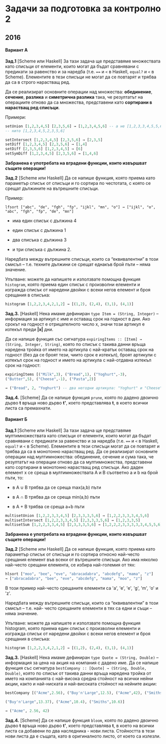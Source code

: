 Задачи за подготовка за контролно 2
===================================

## 2016

#### Вариант А

**Зад.1** [Scheme или Haskell]
За тази задача ще представяме множествата като списъци от елементи, които могат да
бъдат сравнявани с предикати за равенство и за наредба (т.е. `==` и `<` в Haskell, `equal?` и `<` в
Scheme).
Елементите в тези списъци не могат да се повтарят и трябва да са в строго нарастващ
ред.

Да се реализират основните операции над множества: **обединение**, **сечение**, **разлика** и
**симетрична разлика** така, че резултатът на операциите отново да са множества, представени
като **сортирани в нарастващ ред списъци**.

Примери:

```haskell
setUnion [1,2,3,4,5] [2,3,5,6] → [1,2,3,4,5,6] -- а не [1,2,3,3,4,5,5,6],
-- нито [1,2,3,4,5,2,3,5,6]

setIntersect [1,2,3,4,5] [2,3,5,6] → [2,3,5]
setDiff [1,2,3,4,5] [2,3,5,6] → [1,4]
setDiff [2,3,5,6] [1,2,3,4,5] → [6]
setSymDiff [1,2,3,4,5] [2,3,5,6] → [1,4,6]
```

**Забранена е употребата на вградени функции, които извършват същите операции!**

**Зад.2** [Scheme или Haskell]
Да се напише функция, която приема като параметър списък от списъци и го сортира по
честотата, с която се срещат дължините на вътрешните списъци.

Пример:

`lfsort ["abc", "de", "fgh", "fp", "ijkl", "mn", "o"]
→ ["ijkl", "o", "abc", "fgh", "fp", "de", "mn"]`

- има един списък с дължина 4

- един списък с дължина 1

- два списъка с дължина 3

- и три списъка с дължина 2.

Наредбата между вътрешните списъци, които са “еквивалентни” в този смисъл – т.е.
техните дължини се срещат еднакъв брой пъти – няма значение.

Упътване: можете да напишете и използвате помощна функция `histogram`, която
приема един списък с произволни елементи и изгражда списък от наредени двойки с всеки негов
елемент и броя срещания в списъка:

```haskell
histogram [1,2,2,3,4,2,1,2] → [(1,2), (2,4), (3,1), (4,1)]
```

**Зад.3.** [Haskell]
Нека имаме дефиниран `type Item = (String, Integer)` – информация за артикул с
име и оставащ срок на годност в дни. Ако срокът на годност е отрицателното число x, значи този
артикул е изтекъл преди **|x|** дни.

Да се напише функция със сигнатура
`expiringItems :: [Item] → (String, Integer, String)`, която по списък с такива данни
връща наредена тройка от името на артикула с най-кратък оставащ срок на годност (без да се
броят тези, чиито срок е изтекъл), броят артикули с изтекъл срок на годност и името на артикула
с най-отдавна изтекъл срок на годност:

```haskell
expiringItems [("Milk",3), ("Bread",1), ("Yoghurt",-3),
("Butter",5), ("Cheese",-1), ("Pasta",2)]

→ ("Bread", 2, "Yoghurt") -- два негодни артикула: "Yoghurt" и "Cheese", като от тях "Yoghurt" е с по-отдавна изтекъл срок.

```

**Зад.4.** [Scheme]
Да се напише функция `prune`, която по дадено двоично дърво **t** връща ново дърво **t'**,
което представлява **t**, в което всички листа са премахнати.

#### Вариант Б

**Зад.1** [Scheme или Haskell]
За тази задача ще представяме мултимножествата като списъци от елементи, които могат
да бъдат сравнявани с предикати за равенство и за наредба (т.е. `==` и `<` в Haskell, `equal?` и `<` в
Scheme). Елементите в тези списъци могат да се повтарят и трябва да са в монотонно нарастващ
ред. Да се реализират основните операции над мултимножества: обединение, сечение и сума
така, че резултатът на операции отново да са мултимножества, представени като сортирани в
монотонно нарастващ ред списъци. Ако даден елемент x се среща в мултимножествата A и B
съответно a и b на брой пъти, то:

- в A ∪ B трябва да се среща max(a,b) пъти

- в A ∩ B трябва да се среща min(a,b) пъти

- в A + B трябва се среща a+b пъти

```haskell
multisetUnion [1,2,2,3,3,4,5] [2,3,3,3,5,6] → [1,2,2,3,3,3,4,5,6]
multisetIntersect [1,2,2,3,3,4,5] [2,3,3,3,5,6] → [1,2,3,3,5]
multisetSum [1,2,2,3,3,4,5] [2,3,3,3,5,6] → [1,2,2,2,3,3,3,3,3,4,5,5,6]
```

**Забранена е употребата на вградени функции, които извършват същите операции!**

**Зад.2** [Scheme или Haskell]
Да се напише функция, която приема като параметър списък от списъци и го сортира
относно най-често срещания елемент във всеки от вътрешните списъци. Ако има няколко най-често срещани елемента, се избира най-големия от тях:

```haskell
hlsort ["moo", "bee", "eve", "abracadabra", "abcdefg", "mama", "z"]
→ ["abracadabra", "bee", "eve", "abcdefg", "mama", "moo", "z"]
```

В този пример най-често
срещаните елементи са 'a', 'e', 'e', 'g', 'm', 'o' и 'z'.

Наредбата между вътрешните списъци, които са “еквивалентни” в този смисъл – т.е. най-
често срещаните елементи в тях са едни и същи –няма значение.

Упътване: можете да напишете и използвате помощна функция histogram, която
приема един списък с произволни елементи и изгражда списък от наредени двойки с всеки негов
елемент и броя срещания в списъка:

```haskell
histogram [1,2,2,3,4,2,1,2] → [(1,2), (2,4), (3,1), (4,1)]
```

**Зад.3.** [Haskell]
Нека имаме дефиниран `type Quote = (String, Double)` – информация за цена на
акция на компания с дадено име. Да се напише функция със сигнатура
`bestCompany :: [Quote] → (String, Double, Double)`, която по списък от такива данни
връща наредена тройка от името на компанията с най-висока средна стойност на всички нейни
акции, както и най-ниската и най-високата стойност на нейните акции:

```haskell
bestCompany [("Acme",2.56), ("Buy'n'Large",12.5), ("Acme",42), ("Smiths",9.8),

("Buy'n'Large",13.37), ("Acme",10.4), ("Smiths",10.6)]

→ ("Acme", 2.56, 42)
```

**Зад.4.** [Scheme]
Да се напише функция `bloom`, която по дадено двоично дърво **t** връща ново дърво **t'**,
което представлява **t**, в което на всички листа са добавени по два наследника - нови листа.
Стойността в тези нови листа да е същата, като в оригиналното листо, от което са излезли.
